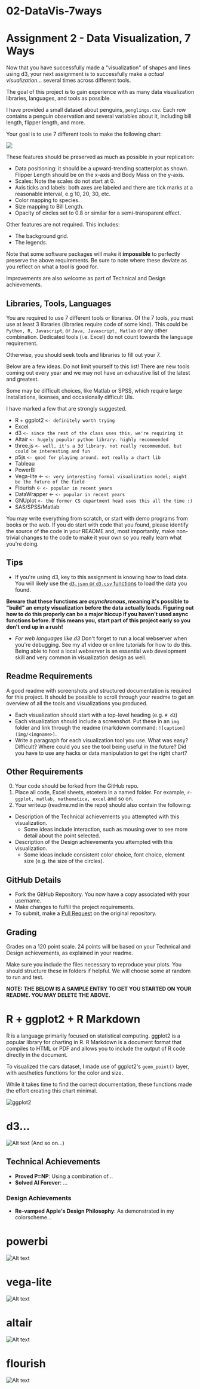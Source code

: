 # 02-DataVis-7ways

Assignment 2 - Data Visualization, 7 Ways  
===

Now that you have successfully made a "visualization" of shapes and lines using d3, your next assignment is to successfully make a *actual visualization*... several times across different tools. 

The goal of this project is to gain experience with as many data visualization libraries, languages, and tools as possible.

I have provided a small dataset about penguins, `penglings.csv`.
Each row contains a penguin observation and several variables about it, including bill length, flipper length, and more.

Your goal is to use 7 different tools to make the following chart:

![](img/ggplot2.png)

These features should be preserved as much as possible in your replication:

- Data positioning: it should be a upward-trending scatterplot as shown.  Flipper Length should be on the x-axis and Body Mass on the y-axis.
- Scales: Note the scales do not start at 0.
- Axis ticks and labels: both axes are labeled and there are tick marks at a reasonable interval, e.g 10, 20, 30, etc.
- Color mapping to species.
- Size mapping to Bill Length.
- Opacity of circles set to 0.8 or similar for a semi-transparent effect.

Other features are not required. This includes:

- The background grid.
- The legends.

Note that some software packages will make it **impossible** to perfectly preserve the above requirements. 
Be sure to note where these deviate as you reflect on what a tool is good for.

Improvements are also welcome as part of Technical and Design achievements.

Libraries, Tools, Languages
---

You are required to use 7 different tools or libraries.
Of the 7 tools, you must use at least 3 libraries (libraries require code of some kind).
This could be `Python, R, Javascript`, or `Java, Javascript, Matlab` or any other combination.
Dedicated tools (i.e. Excel) do not count towards the language requirement.

Otherwise, you should seek tools and libraries to fill out your 7.

Below are a few ideas. Do not limit yourself to this list!
There are new tools coming out every year and we may not have an exhaustive list of the latest and greatest.

Some may be difficult choices, like Matlab or SPSS, which require large installations, licenses, and occasionally difficult UIs.

I have marked a few that are strongly suggested.

- R + ggplot2 `<- definitely worth trying`
- Excel
- d3 `<- since the rest of the class uses this, we're requiring it`
- Altair `<- hugely popular python library. highly recommended `
- three.js `<- well, it's a 3d library. not really recommended, but could be interesting and fun`
- p5js `<- good for playing around. not really a chart lib`
- Tableau
- PowerBI
- Vega-lite <- `<- very interesting formal visualization model; might be the future of the field`
- Flourish <- `<- popular in recent years`
- DataWrapper <- `<- popular in recent years`
- GNUplot `<- the former CS department head uses this all the time :)`
- SAS/SPSS/Matlab

You may write everything from scratch, or start with demo programs from books or the web. 
If you do start with code that you found, please identify the source of the code in your README and, most importantly, make non-trivial changes to the code to make it your own so you really learn what you're doing. 

Tips
---

- If you're using d3, key to this assignment is knowing how to load data.
You will likely use the [`d3.json` or `d3.csv` functions](https://d3js.org/d3-dsv) to load the data you found.

**Beware that these functions are *asynchronous*, meaning it's possible to "build" an empty visualization before the data actually loads. Figuring out how to do this properly can be a major hiccup if you haven't used async functions before. If this means you, start part of this project early so you don't end up in a rush!**

- *For web languages like d3* Don't forget to run a local webserver when you're debugging.
See my a1 video or online tutorials for how to do this.
Being able to host a local webserver is an essential web development skill and very common in visualization design as well.

Readme Requirements
---

A good readme with screenshots and structured documentation is required for this project. 
It should be possible to scroll through your readme to get an overview of all the tools and visualizations you produced.

- Each visualization should start with a top-level heading (e.g. `# d3`)
- Each visualization should include a screenshot. Put these in an `img` folder and link through the readme (markdown command: `![caption](img/<imgname>)`.
- Write a paragraph for each visualization tool you use. What was easy? Difficult? Where could you see the tool being useful in the future? Did you have to use any hacks or data manipulation to get the right chart?

Other Requirements
---

0. Your code should be forked from the GitHub repo.
1. Place all code, Excel sheets, etcetera in a named folder. For example, `r-ggplot, matlab, mathematica, excel` and so on.
2. Your writeup (readme.md in the repo) should also contain the following:

- Description of the Technical achievements you attempted with this visualization.
  - Some ideas include interaction, such as mousing over to see more detail about the point selected.
- Description of the Design achievements you attempted with this visualization.
  - Some ideas include consistent color choice, font choice, element size (e.g. the size of the circles).

GitHub Details
---

- Fork the GitHub Repository. You now have a copy associated with your username.
- Make changes to fulfill the project requirements. 
- To submit, make a [Pull Request](https://help.github.com/articles/using-pull-requests/) on the original repository.

Grading
---

Grades on a 120 point scale. 
24 points will be based on your Technical and Design achievements, as explained in your readme. 

Make sure you include the files necessary to reproduce your plots.
You should structure these in folders if helpful.
We will choose some at random to run and test.

**NOTE: THE BELOW IS A SAMPLE ENTRY TO GET YOU STARTED ON YOUR README. YOU MAY DELETE THE ABOVE.**

# R + ggplot2 + R Markdown

R is a language primarily focused on statistical computing.
ggplot2 is a popular library for charting in R.
R Markdown is a document format that compiles to HTML or PDF and allows you to include the output of R code directly in the document.

To visualized the cars dataset, I made use of ggplot2's `geom_point()` layer, with aesthetics functions for the color and size.

While it takes time to find the correct documentation, these functions made the effort creating this chart minimal.

![ggplot2](img/ggplot2.png)

# d3...

![Alt text](img/d3.png)
(And so on...)


## Technical Achievements
- **Proved P=NP**: Using a combination of...
- **Solved AI Forever**: ...

### Design Achievements
- **Re-vamped Apple's Design Philosophy**: As demonstrated in my colorscheme...

# powerbi 

![Alt text](image.png)

# vega-lite
![Alt text](img/vega-lite.png)

# altair
![Alt text](img/altair.png)

# flourish

![Alt text](img/flourish.png)
